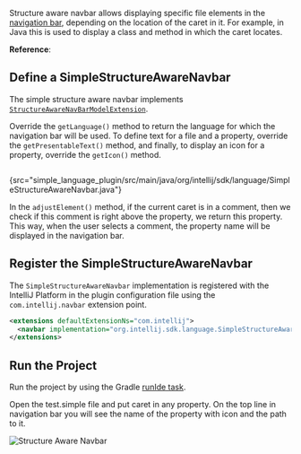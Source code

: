 [//]: # "title: 15. Structure Aware Navigation Bar"

<!-- Copyright 2000-2022 JetBrains s.r.o. and other contributors. Use of this source code is governed by the Apache 2.0 license that can be found in the LICENSE file. -->

<include src="language_and_filetype.md" include-id="custom_language_tutorial_header"></include>

Structure aware navbar allows displaying specific file elements in the
[navigation bar](https://www.jetbrains.com/help/idea/guided-tour-around-the-user-interface.html#navigation-bar),
depending on the location of the caret in it.
For example, in Java this is used to display a class and method in which the caret locates.

**Reference**: [](navbar.md)

## Define a SimpleStructureAwareNavbar

The simple structure aware navbar implements
[`StructureAwareNavBarModelExtension`](upsource:///platform/lang-impl/src/com/intellij/ide/navigationToolbar/StructureAwareNavBarModelExtension.java).

Override the `getLanguage()` method to return the language for which the navigation bar will be used.
To define text for a file and a property, override the `getPresentableText()` method, and finally, to display an icon for a property, override the `getIcon()` method.

```java
```
{src="simple_language_plugin/src/main/java/org/intellij/sdk/language/SimpleStructureAwareNavbar.java"}

In the `adjustElement()` method, if the current caret is in a comment, then we check if this comment is right
above the property, we return this property.
This way, when the user selects a comment, the property name will be displayed in the navigation bar.

## Register the SimpleStructureAwareNavbar

The `SimpleStructureAwareNavbar` implementation is registered with the IntelliJ Platform in the plugin
configuration file using the `com.intellij.navbar` extension point.

```xml
<extensions defaultExtensionNs="com.intellij">
  <navbar implementation="org.intellij.sdk.language.SimpleStructureAwareNavbar"/>
</extensions>
```

## Run the Project

Run the project by using the Gradle [runIde task](https://plugins.jetbrains.com/docs/intellij/gradle-prerequisites.html#running-a-simple-gradle-based-intellij-platform-plugin).

Open the <path>test.simple</path> file and put caret in any property.
On the top line in navigation bar you will see the name of the property with icon and the path to it.

![Structure Aware Navbar](structure_aware_navbar.png)
